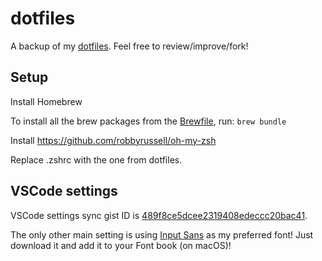 # dotfiles

A backup of my [dotfiles](https://dotfiles.github.io/). Feel free to review/improve/fork!

## Setup

Install Homebrew

To install all the brew packages from the [Brewfile](https://github.com/Homebrew/homebrew-bundle), run:
`brew bundle`

Install https://github.com/robbyrussell/oh-my-zsh

Replace .zshrc with the one from dotfiles. 

## VSCode settings
VSCode settings sync gist ID is [489f8ce5dcee2319408edeccc20bac41](https://gist.github.com/dijonkitchen/489f8ce5dcee2319408edeccc20bac41).

The only other main setting is using [Input Sans](http://input.fontbureau.com) as my preferred font! Just download it and add it to your Font book (on macOS)!
